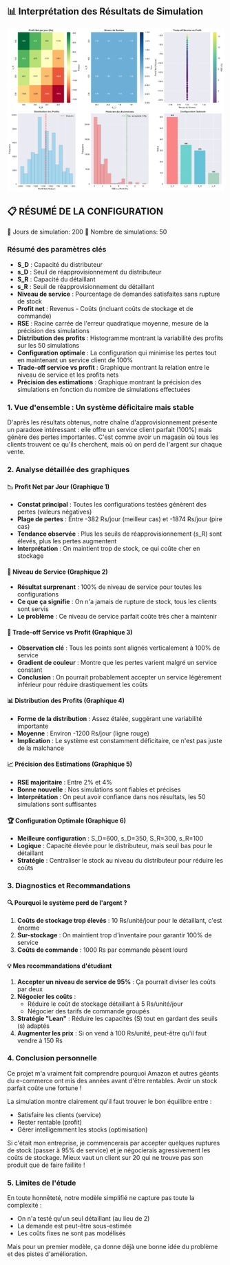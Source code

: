 ## 📊 Interprétation des Résultats de Simulation



![Graphiques d'interprétation](./supply_chain_results_20250602_150901.png)

📋 RÉSUMÉ DE LA CONFIGURATION
----------------------------------------
📅 Jours de simulation: 200
🔄 Nombre de simulations: 50

### Résumé des paramètres clés

- **S_D** : Capacité du distributeur
- **s_D** : Seuil de réapprovisionnement du distributeur
- **S_R** : Capacité du détaillant
- **s_R** : Seuil de réapprovisionnement du détaillant
- **Niveau de service** : Pourcentage de demandes satisfaites sans rupture de stock
- **Profit net** : Revenus - Coûts (incluant coûts de stockage et de commande)
- **RSE** : Racine carrée de l'erreur quadratique moyenne, mesure de la précision des simulations
- **Distribution des profits** : Histogramme montrant la variabilité des profits sur les 50 simulations
- **Configuration optimale** : La configuration qui minimise les pertes tout en maintenant un service client de 100%
- **Trade-off service vs profit** : Graphique montrant la relation entre le niveau de service et les profits nets
- **Précision des estimations** : Graphique montrant la précision des simulations en fonction du nombre de simulations effectuées

### 1. **Vue d'ensemble : Un système déficitaire mais stable**

D'après les résultats obtenus, notre chaîne d'approvisionnement présente un paradoxe intéressant : elle offre un service client parfait (100%) mais génère des pertes importantes. C'est comme avoir un magasin où tous les clients trouvent ce qu'ils cherchent, mais où on perd de l'argent sur chaque vente.

### 2. **Analyse détaillée des graphiques**

#### 📉 **Profit Net par Jour (Graphique 1)**
- **Constat principal** : Toutes les configurations testées génèrent des pertes (valeurs négatives)
- **Plage de pertes** : Entre -382 Rs/jour (meilleur cas) et -1874 Rs/jour (pire cas)
- **Tendance observée** : Plus les seuils de réapprovisionnement (s_R) sont élevés, plus les pertes augmentent
- **Interprétation** : On maintient trop de stock, ce qui coûte cher en stockage

#### 🎯 **Niveau de Service (Graphique 2)**
- **Résultat surprenant** : 100% de niveau de service pour toutes les configurations
- **Ce que ça signifie** : On n'a jamais de rupture de stock, tous les clients sont servis
- **Le problème** : Ce niveau de service parfait coûte très cher à maintenir

#### 🔄 **Trade-off Service vs Profit (Graphique 3)**
- **Observation clé** : Tous les points sont alignés verticalement à 100% de service
- **Gradient de couleur** : Montre que les pertes varient malgré un service constant
- **Conclusion** : On pourrait probablement accepter un service légèrement inférieur pour réduire drastiquement les coûts

#### 📊 **Distribution des Profits (Graphique 4)**
- **Forme de la distribution** : Assez étalée, suggérant une variabilité importante
- **Moyenne** : Environ -1200 Rs/jour (ligne rouge)
- **Implication** : Le système est constamment déficitaire, ce n'est pas juste de la malchance

#### 📈 **Précision des Estimations (Graphique 5)**
- **RSE majoritaire** : Entre 2% et 4% 
- **Bonne nouvelle** : Nos simulations sont fiables et précises
- **Interprétation** : On peut avoir confiance dans nos résultats, les 50 simulations sont suffisantes

#### 🏆 **Configuration Optimale (Graphique 6)**
- **Meilleure configuration** : S_D=600, s_D=350, S_R=300, s_R=100
- **Logique** : Capacité élevée pour le distributeur, mais seuil bas pour le détaillant
- **Stratégie** : Centraliser le stock au niveau du distributeur pour réduire les coûts

### 3. **Diagnostics et Recommandations**

#### 🔍 **Pourquoi le système perd de l'argent ?**

1. **Coûts de stockage trop élevés** : 10 Rs/unité/jour pour le détaillant, c'est énorme
2. **Sur-stockage** : On maintient trop d'inventaire pour garantir 100% de service
3. **Coûts de commande** : 1000 Rs par commande pèsent lourd

#### 💡 **Mes recommandations d'étudiant**

1. **Accepter un niveau de service de 95%** : Ça pourrait diviser les coûts par deux
2. **Négocier les coûts** : 
   - Réduire le coût de stockage détaillant à 5 Rs/unité/jour
   - Négocier des tarifs de commande groupés
3. **Stratégie "Lean"** : Réduire les capacités (S) tout en gardant des seuils (s) adaptés
4. **Augmenter les prix** : Si on vend à 100 Rs/unité, peut-être qu'il faut vendre à 150 Rs

### 4. **Conclusion personnelle**

Ce projet m'a vraiment fait comprendre pourquoi Amazon et autres géants du e-commerce ont mis des années avant d'être rentables. Avoir un stock parfait coûte une fortune ! 

La simulation montre clairement qu'il faut trouver le bon équilibre entre :
- Satisfaire les clients (service)
- Rester rentable (profit)
- Gérer intelligemment les stocks (optimisation)

Si c'était mon entreprise, je commencerais par accepter quelques ruptures de stock (passer à 95% de service) et je négocierais agressivement les coûts de stockage. Mieux vaut un client sur 20 qui ne trouve pas son produit que de faire faillite !

### 5. **Limites de l'étude**

En toute honnêteté, notre modèle simplifié ne capture pas toute la complexité :
- On n'a testé qu'un seul détaillant (au lieu de 2)
- La demande est peut-être sous-estimée
- Les coûts fixes ne sont pas modélisés

Mais pour un premier modèle, ça donne déjà une bonne idée du problème et des pistes d'amélioration.